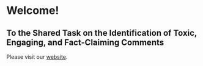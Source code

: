 # Welcome!
## To the Shared Task on the Identification of Toxic, Engaging, and Fact-Claiming Comments

Please visit our [website](https://germeval2021toxic.github.io/Shared-Task-on-Toxic-Language-Identification/). 
